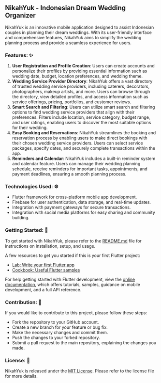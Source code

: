 ## NikahYuk - Indonesian Dream Wedding Organizer
NikahYuk is an innovative mobile application designed to assist Indonesian couples in planning their dream weddings. With its user-friendly interface and comprehensive features, NikahYuk aims to simplify the wedding planning process and provide a seamless experience for users.

### Features: ✨
1. **User Registration and Profile Creation**: Users can create accounts and personalize their profiles by providing essential information such as wedding date, budget, location preferences, and wedding theme.
2. **Wedding Service Provider Directory**: NikahYuk offers a vast directory of trusted wedding service providers, including caterers, decorators, photographers, makeup artists, and more. Users can browse through the directory, view detailed profiles, and access information such as service offerings, pricing, portfolios, and customer reviews.
3. **Smart Search and Filtering**: Users can utilize smart search and filtering options to find wedding service providers that align with their preferences. Filters include location, service category, budget range, and user ratings, enabling users to discover the most suitable options for their wedding.
5. **Easy Booking and Reservations**: NikahYuk streamlines the booking and reservation process by enabling users to make direct bookings with their chosen wedding service providers. Users can select service packages, specify dates, and securely complete transactions within the app.
7. **Reminders and Calendar**: NikahYuk includes a built-in reminder system and calendar feature. Users can manage their wedding planning schedule, receive reminders for important tasks, appointments, and payment deadlines, ensuring a smooth planning process.

### Technologies Used: ⚙️
- Flutter framework for cross-platform mobile app development.
- Firebase for user authentication, data storage, and real-time updates.
- Integration with payment gateways for secure transactions.
- Integration with social media platforms for easy sharing and community building.

### Getting Started: 🚀

To get started with NikahYuk, please refer to the [README.md]([link-to-readme-file](https://github.com/DavidChn05/nikahyuk-mobileapp/blob/master/README.md)) file for instructions on installation, setup, and usage.

A few resources to get you started if this is your first Flutter project:

- [Lab: Write your first Flutter app](https://docs.flutter.dev/get-started/codelab)
- [Cookbook: Useful Flutter samples](https://docs.flutter.dev/cookbook)

For help getting started with Flutter development, view the
[online documentation](https://docs.flutter.dev/), which offers tutorials,
samples, guidance on mobile development, and a full API reference.

### Contribution: 🤝
If you would like to contribute to this project, please follow these steps:

- Fork the repository to your GitHub account.
- Create a new branch for your feature or bug fix.
- Make the necessary changes and commit them.
- Push the changes to your forked repository.
- Submit a pull request to the main repository, explaining the changes you made.

### License: 💎
NikahYuk is released under the [MIT License]([link-to-license-file](https://github.com/DavidChn05/nikahyuk-mobileapp/blob/master/LICENSE)). 
Please refer to the license file for more details.
